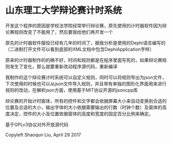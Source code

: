 
# 山东理工大学辩论赛计时系统

开发这个程序的原因是学校法学院经常举行辩论赛，原先使用的计时器软件因为辩论赛规则改变了不能用了，然后要我给他们再开发一个  
  
原先的计时器软件服役已经有几年的时间了，据我分析是使用的Dephi语言编写的（二进制打开文件可以看到底部的XML文档中包含DephiApplication字样）  
  
原来的计时器制作的的确不好，时间和规则都是在程序里面写死的，如果辩论赛规则发生了变化，那么就要重新改动程序源代码，重新编译  

我制作的这个辩论赛计时系统可以自定义规则，同时可以将规则导出为json文件，下次使用的时候也可以从json文件导入规则，并且带有单独的图形化界面用来进行规则的改动，在解析json方面，使用基于MIT协议开源的jsoncpp库  

辩论赛的开始计时窗体，所有的控件和文字都会依据屏幕大小来自动变换到合适的位置及合适的大小，输出字体的大小依据需要输出的行数（时钟个数）及窗体的高度决定，控件的大小及位置依据窗体的高度和宽度的固定百分比例来确定。  
  
基于GPLv3协议对外开放源代码  

Copyleft Shaoqun Liu, April 29 2017 
